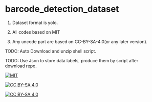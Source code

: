 <!--
 * @Github: https://github.com/Certseeds/git r
 * @Organization: SUSTech
 * @Author: nanoseeds
 * @Date: 2021-03-13 20:42:32
 * @LastEditors: nanoseeds
 * @LastEditTime: 2021-03-13 21:17:44
 * @License: CC-BY-NC-SA_V4_0 or any later version 
 -->

# barcode_detection_dataset

1. Dataset format is yolo.

2. All codes based on MIT

3. Any uncode part are based on CC-BY-SA-4.0(or any later version).

TODO: Auto Download and unzip shell script.

TODO: Use Json to store data labels, produce them by script after download repo.

[![MIT](https://img.shields.io/badge/License-MIT-orange)][MIT]  

[![CC BY-SA 4.0](https://img.shields.io/badge/License-CC%20BY--SA%204.0-orange)][cc_by_sa_4_0]  

[![CC BY-SA 4.0][cc_by_sa_4_0_image]][cc_by_sa_4_0]

[MIT]: https://opensource.org/licenses/MIT

[cc_by_sa_4_0]: https://creativecommons.org/licenses/by-sa/4.0/

[cc_by_sa_4_0_image]: https://licensebuttons.net/l/by-sa/4.0/88x31.png
